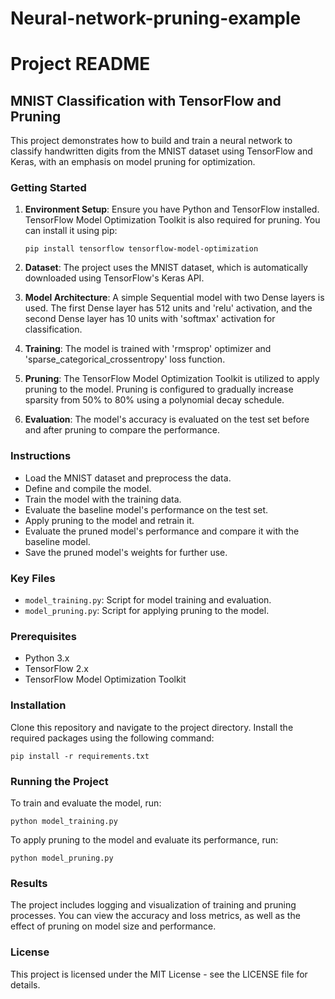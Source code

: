 # Neural-network-pruning-example
# Project README

## MNIST Classification with TensorFlow and Pruning

This project demonstrates how to build and train a neural network to classify handwritten digits from the MNIST dataset using TensorFlow and Keras, with an emphasis on model pruning for optimization.

### Getting Started

1. **Environment Setup**: Ensure you have Python and TensorFlow installed. TensorFlow Model Optimization Toolkit is also required for pruning. You can install it using pip:

   ```shell
   pip install tensorflow tensorflow-model-optimization
   ```

2. **Dataset**: The project uses the MNIST dataset, which is automatically downloaded using TensorFlow's Keras API.

3. **Model Architecture**: A simple Sequential model with two Dense layers is used. The first Dense layer has 512 units and 'relu' activation, and the second Dense layer has 10 units with 'softmax' activation for classification.

4. **Training**: The model is trained with 'rmsprop' optimizer and 'sparse_categorical_crossentropy' loss function.

5. **Pruning**: The TensorFlow Model Optimization Toolkit is utilized to apply pruning to the model. Pruning is configured to gradually increase sparsity from 50% to 80% using a polynomial decay schedule.

6. **Evaluation**: The model's accuracy is evaluated on the test set before and after pruning to compare the performance.

### Instructions

- Load the MNIST dataset and preprocess the data.
- Define and compile the model.
- Train the model with the training data.
- Evaluate the baseline model's performance on the test set.
- Apply pruning to the model and retrain it.
- Evaluate the pruned model's performance and compare it with the baseline model.
- Save the pruned model's weights for further use.

### Key Files

- `model_training.py`: Script for model training and evaluation.
- `model_pruning.py`: Script for applying pruning to the model.

### Prerequisites

- Python 3.x
- TensorFlow 2.x
- TensorFlow Model Optimization Toolkit

### Installation

Clone this repository and navigate to the project directory. Install the required packages using the following command:

```shell
pip install -r requirements.txt
```

### Running the Project

To train and evaluate the model, run:

```shell
python model_training.py
```

To apply pruning to the model and evaluate its performance, run:

```shell
python model_pruning.py
```

### Results

The project includes logging and visualization of training and pruning processes. You can view the accuracy and loss metrics, as well as the effect of pruning on model size and performance.

### License

This project is licensed under the MIT License - see the LICENSE file for details.
